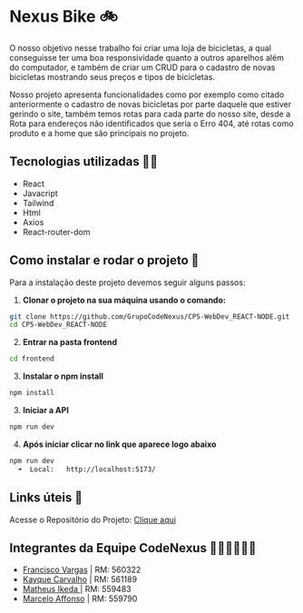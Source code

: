 # Nexus Bike 🚲

O nosso objetivo nesse trabalho foi criar uma loja de bicicletas, a qual conseguisse ter uma boa responsividade quanto a outros aparelhos além do computador, e também de criar um CRUD para o cadastro de novas bicicletas
mostrando seus preços e tipos de bicicletas.

Nosso projeto apresenta funcionalidades como por exemplo como citado anteriormente o cadastro de novas bicicletas por parte daquele que estiver gerindo o site, também temos rotas para cada parte do nosso site, desde a Rota para endereços não identificados que seria o Erro 404, até rotas como produto e a home que são principais no projeto. 

## Tecnologias utilizadas 🧑‍💻
- React 
- Javacript
- Tailwind
- Html
- Axios
- React-router-dom

## Como instalar e rodar o projeto 🤔
Para a instalação deste projeto devemos seguir alguns passos:
1. **Clonar o projeto na sua máquina usando o comando:**
```Bash
git clone https://github.com/GrupoCodeNexus/CP5-WebDev_REACT-NODE.git
cd CP5-WebDev_REACT-NODE
```
2. **Entrar na pasta frontend**
``` Bash
cd frontend
```
3. **Instalar o npm install**
``` Bash
npm install
```
3. **Iniciar a API**
```Bash
npm run dev
```
4. **Após iniciar clicar no link que aparece logo abaixo**
```Bash
npm run dev
  ➜  Local:   http://localhost:5173/
```

## Links úteis 🔗

Acesse o Repositório do Projeto: [Clique aqui]([http:](https://github.com/GrupoCodeNexus/CP5-WebDev_REACT-NODE))

## Integrantes da Equipe CodeNexus 🧑‍🤝‍🧑🧑‍🤝‍🧑

- [Francisco Vargas](https://github.com/Franciscov25)  | RM: 560322
- [Kayque Carvalho](https://github.com/Kay-Carv) | RM: 561189
- [Matheus Ikeda ](https://github.com/Matheus-Eiki) | RM: 559483
- [Marcelo Affonso](https://github.com/tenebres-cpu) | RM: 559790
